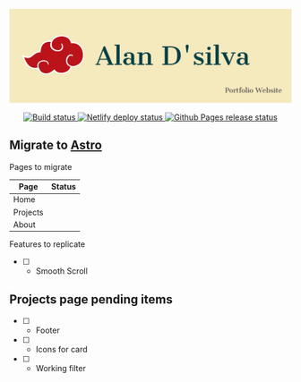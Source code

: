 <a href="https://alandsilva.netlify.app"><img src="./other/media/Banner.png" /></a>

<p align="center">
    <a href="https://github.com/alandsilva26/alandsilva26.github.io/actions" >
        <img src="https://github.com/alandsilva26/alandsilva26.github.io/workflows/Build/badge.svg?branch=master" alt="Build status" />
    </a>
    <a href="https://app.netlify.com/sites/alandsilva/deploys" >
        <img src="https://api.netlify.com/api/v1/badges/5ffdb801-0fd8-4d4a-b2a3-558d13542d00/deploy-status" alt="Netlify deploy status" />
    </a>
    <a href="https://github.com/alandsilva26/alandsilva26.github.io/actions">
        <img src="https://github.com/alandsilva26/alandsilva26.github.io/workflows/Deploy%20to%20Github%20Pages/badge.svg?branch=release" alt="Github Pages release status"/>
    </a>
</p>

## Migrate to [Astro](https://astro.build/)

Pages to migrate

| Page     | Status |
| -------- | ------ |
| Home     |        |
| Projects |        |
| About    |        |

Features to replicate

- [ ] - Smooth Scroll
## Projects page pending items
- [ ] - Footer
- [ ] - Icons for card
- [ ] - Working filter

